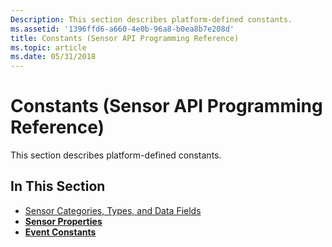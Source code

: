 ```yaml
---
Description: This section describes platform-defined constants.
ms.assetid: '1396ffd6-a660-4e0b-96a8-b0ea8b7e208d'
title: Constants (Sensor API Programming Reference)
ms.topic: article
ms.date: 05/31/2018
---
```


# Constants (Sensor API Programming Reference)

This section describes platform-defined constants.

## In This Section

-   [Sensor Categories, Types, and Data Fields](sensor-categories--types--and-datafields.md)
-   [**Sensor Properties**](sensor-properties.md)
-   [**Event Constants**](event-constants.md)

 

 



